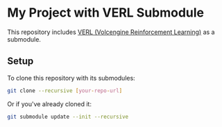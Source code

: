 # My Project with VERL Submodule

This repository includes [VERL (Volcengine Reinforcement Learning)](https://github.com/volcengine/verl) as a submodule.

## Setup

To clone this repository with its submodules:

```bash
git clone --recursive [your-repo-url]
```

Or if you've already cloned it:

```bash
git submodule update --init --recursive
```



